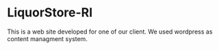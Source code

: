 # LiquorStore-RI

This is a web site developed for one of our client. We used wordpress as content managment system. 
